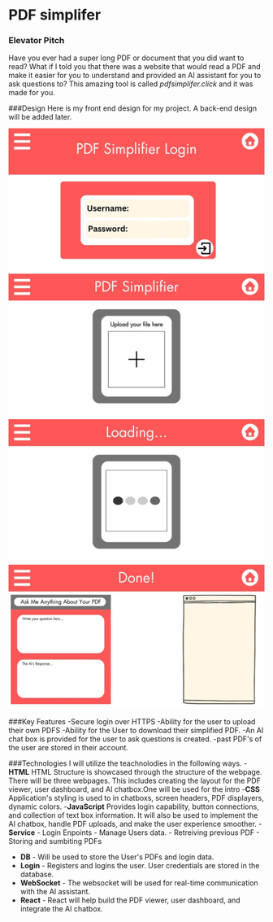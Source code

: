 # PDF simplifer

### Elevator Pitch
Have you ever had a super long PDF or document that you did want to read? What if I told you that there was a website that would read a PDF and make it easier for you to understand and provided an AI assistant for you to ask questions to? This amazing tool is called *pdfsimplifer.click* and it was made for you.


###Design
Here is my front end design for my project. A back-end design will be added later.

![Mock](1.jpg)
![Mock](2.jpg)
![Mock](3.jpg)
![Mock](4.jpg)

###Key Features
-Secure login over HTTPS
-Ability for the user to upload their own PDFS
-Ability for the User to download their simplified PDF.
-An AI chat box is provided for the user to ask questions is created.
-past PDF's of the user are stored in their account.

###Technologies
I will utilize the teachnolodies in the following ways.
-**HTML** HTML Structure is showcased through the structure of the webpage. There will be three webpages. This includes creating the layout for the PDF viewer, user dashboard, and AI chatbox.One will be used for the intro
-**CSS** Application's styling is used to in chatboxs, screen headers, PDF displayers, dynamic colors. 
-**JavaScript** Provides login capability, button connections, and collection of text box information. It will also be used to implement the AI chatbox, handle PDF uploads, and make the user experience smoother.
-**Service**
    - Login Enpoints
    - Manage Users data.
    - Retreiving previous PDF
    - Storing and sumbiting PDFs
- **DB** - Will be used to store the User's PDFs and login data.
- **Login** -  Registers and logins the user. User credentials are stored in the database.
- **WebSocket** - The websocket will be used for real-time communication with the AI assistant.
- **React** - React will help build the PDF viewer, user dashboard, and integrate the AI chatbox.